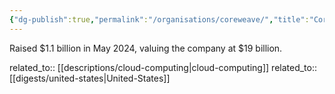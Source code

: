 ```yaml
---
{"dg-publish":true,"permalink":"/organisations/coreweave/","title":"CoreWeave"}
---
```



Raised $1.1 billion in May 2024, valuing the company at $19 billion.

related_to:: [[descriptions/cloud-computing\|cloud-computing]]
related_to:: [[digests/united-states\|United-States]]
